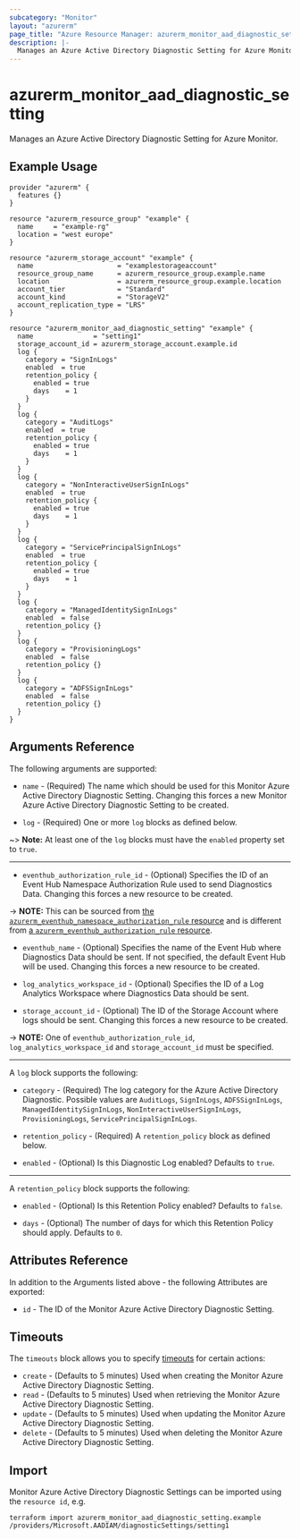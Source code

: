 ```yaml
---
subcategory: "Monitor"
layout: "azurerm"
page_title: "Azure Resource Manager: azurerm_monitor_aad_diagnostic_setting"
description: |-
  Manages an Azure Active Directory Diagnostic Setting for Azure Monitor.
---
```


# azurerm_monitor_aad_diagnostic_setting

Manages an Azure Active Directory Diagnostic Setting for Azure Monitor.

## Example Usage

```hcl
provider "azurerm" {
  features {}
}

resource "azurerm_resource_group" "example" {
  name     = "example-rg"
  location = "west europe"
}

resource "azurerm_storage_account" "example" {
  name                     = "examplestorageaccount"
  resource_group_name      = azurerm_resource_group.example.name
  location                 = azurerm_resource_group.example.location
  account_tier             = "Standard"
  account_kind             = "StorageV2"
  account_replication_type = "LRS"
}

resource "azurerm_monitor_aad_diagnostic_setting" "example" {
  name               = "setting1"
  storage_account_id = azurerm_storage_account.example.id
  log {
    category = "SignInLogs"
    enabled  = true
    retention_policy {
      enabled = true
      days    = 1
    }
  }
  log {
    category = "AuditLogs"
    enabled  = true
    retention_policy {
      enabled = true
      days    = 1
    }
  }
  log {
    category = "NonInteractiveUserSignInLogs"
    enabled  = true
    retention_policy {
      enabled = true
      days    = 1
    }
  }
  log {
    category = "ServicePrincipalSignInLogs"
    enabled  = true
    retention_policy {
      enabled = true
      days    = 1
    }
  }
  log {
    category = "ManagedIdentitySignInLogs"
    enabled  = false
    retention_policy {}
  }
  log {
    category = "ProvisioningLogs"
    enabled  = false
    retention_policy {}
  }
  log {
    category = "ADFSSignInLogs"
    enabled  = false
    retention_policy {}
  }
}
```

## Arguments Reference

The following arguments are supported:

* `name` - (Required) The name which should be used for this Monitor Azure Active Directory Diagnostic Setting. Changing this forces a new Monitor Azure Active Directory Diagnostic Setting to be created.
  
* `log` - (Required) One or more `log` blocks as defined below.

~> **Note:** At least one of the `log` blocks must have the `enabled` property set to `true`.

---

* `eventhub_authorization_rule_id` - (Optional) Specifies the ID of an Event Hub Namespace Authorization Rule used to send Diagnostics Data. Changing this forces a new resource to be created.

-> **NOTE:** This can be sourced from [the `azurerm_eventhub_namespace_authorization_rule` resource](eventhub_namespace_authorization_rule.html) and is different from [a `azurerm_eventhub_authorization_rule` resource](eventhub_authorization_rule.html).

* `eventhub_name` - (Optional) Specifies the name of the Event Hub where Diagnostics Data should be sent. If not specified, the default Event Hub will be used. Changing this forces a new resource to be created.

* `log_analytics_workspace_id` - (Optional) Specifies the ID of a Log Analytics Workspace where Diagnostics Data should be sent.

* `storage_account_id` - (Optional) The ID of the Storage Account where logs should be sent. Changing this forces a new resource to be created.

-> **NOTE:** One of `eventhub_authorization_rule_id`, `log_analytics_workspace_id` and `storage_account_id` must be specified.

---

A `log` block supports the following:

* `category` - (Required) The log category for the Azure Active Directory Diagnostic. Possible values are `AuditLogs`, `SignInLogs`, `ADFSSignInLogs`, `ManagedIdentitySignInLogs`, `NonInteractiveUserSignInLogs`, `ProvisioningLogs`, `ServicePrincipalSignInLogs`.

* `retention_policy` - (Required) A `retention_policy` block as defined below.

* `enabled` - (Optional) Is this Diagnostic Log enabled? Defaults to `true`.

---

A `retention_policy` block supports the following:

* `enabled` - (Optional) Is this Retention Policy enabled? Defaults to `false`.

* `days` - (Optional) The number of days for which this Retention Policy should apply. Defaults to `0`.

## Attributes Reference

In addition to the Arguments listed above - the following Attributes are exported: 

* `id` - The ID of the Monitor Azure Active Directory Diagnostic Setting.

## Timeouts

The `timeouts` block allows you to specify [timeouts](https://www.terraform.io/docs/configuration/resources.html#timeouts) for certain actions:

* `create` - (Defaults to 5 minutes) Used when creating the Monitor Azure Active Directory Diagnostic Setting.
* `read` - (Defaults to 5 minutes) Used when retrieving the Monitor Azure Active Directory Diagnostic Setting.
* `update` - (Defaults to 5 minutes) Used when updating the Monitor Azure Active Directory Diagnostic Setting.
* `delete` - (Defaults to 5 minutes) Used when deleting the Monitor Azure Active Directory Diagnostic Setting.

## Import

Monitor Azure Active Directory Diagnostic Settings can be imported using the `resource id`, e.g.

```shell
terraform import azurerm_monitor_aad_diagnostic_setting.example /providers/Microsoft.AADIAM/diagnosticSettings/setting1
```
